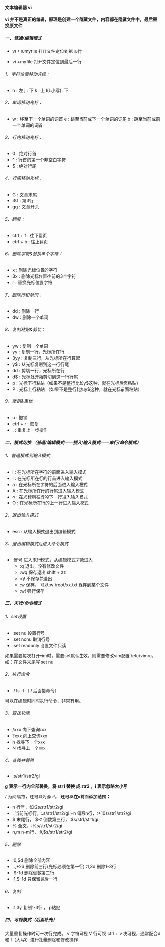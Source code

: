 #### 文本编辑器 vi

**vi 并不是真正的编辑，原理是创建一个隐藏文件，内容都在隐藏文件中，最后替换原文件**

##### 一、普通/编辑模式

- vi +10myfile  打开文件定位到第10行

- vi +myfile  打开文件定位到最后一行

###### 1、字符位置移动光标：

- h : 左   j : 下  k : 上  l(L小写): 下

###### 2、单词移动光标：

- w : 移至下一个单词的词首
  e : 跳至当前或下一个单词的词尾
  b : 跳至当前或前一个单词的词首

###### 3、行内移动光标：

- 0 : 绝对行首
- ^ : 行首的第一个非空白字符
- \$ : 绝对行尾

###### 4、行间移动光标：

- G : 文章末尾
- 3G : 第3行
- gg : 文章开头

###### 5、翻屏：

- ctrl + f  : 往下翻页
- ctrl + b : 往上翻页

###### 6、删除字符&替换单个字符：

- x : 删除光标位置的字符
- 3x : 删除光标位置往前的3个字符
- r : 替换光标位置字符

###### 7、删除行和单词：

- dd :  删除一行
- dw :  删除一个单词

###### 8、复制粘贴&剪切：

- yw : 复制一个单词
- yy : 复制一行，光标所在行
- 3yy : 复制三行，从光标所在行算起
- y\$ : 从光标复制到这一行行尾
- dd : 剪切一行，光标所在行
- d\$ : 光标处开始剪切到这一行行尾
- p : 光标下行粘贴（如果不是整行比如y\$这种，就在光标后面粘贴）
- P  : 光标上行粘贴 （如果不是整行比如y\$这种，就在光标前面粘贴）

###### 9、撤销&重做

- u : 撤销
- ctrl + r : 恢复
- .  : 重复上一步操作

##### 二、模式切换 （普通/编辑模式——插入/输入模式——末行/命令模式）

###### 1、普通模式到输入模式

- i : 在光标所在字符的前面进入输入模式
- I : 在光标所在行的行首进入输入模式
- a : 在光标所在字符的后面进入输入模式
- A : 在光标所在行的行尾进入输入模式
- o : 在光标所在行的下一行进入输入模式
- O : 在光标所在行的上一行进入输入模式

###### 2、退出输入模式

- esc : 从输入模式退出到编辑模式

###### 3、退出编辑模式后进入命令模式

- :冒号 进入末行模式，从编辑模式才能进入
  - :q 退出，没有修改文件
  - :wq  保存退出  shift + zz
  - :q! 不保存并退出
  - :w 保存， 可以:w /root/xx.txt 保存到某个文件
  - :w! 强行保存

##### 三、末行/命令模式

###### 1、set设置

- :set nu  设置行号
- :set nonu 取消行号
- :set readonly 设置文件只读

如果需要每次打开vim时，需要set默认生效，则需要修改vim配置 /etc/vimrc，如：在文件末尾写 set nu

###### 2、执行命令

- :! ls -l  （:! 后面接命令）

可以在编辑时同时执行命令，非常有用。 

###### 3、查找功能

- /xxx  向下查询xxx
- ?xxx 向上查询xxx
- n 找寻下一个xxx
- N 找寻上一个xxx

###### 4、查找并替换

- :s/str1/str2/gi

**g 表示一行内全部替换，将 str1 替换 成 str2 ，i 表示忽略大小写**

/ 为间隔符，还可以为@ #。
**还可以在s前面添加范围：**

- n 行号，如:2s/str1/str2/gi
- . 当前光标行，:.s/str1/str2/gi
  +n 偏移n行，:+10s/str1/str2/gi
- \$ 末尾行，  \$-2 倒数第三行，:\$s/str1/str1/gi  
- % 全文，:%s/str1/str2/gi
- n,m n-m行，:0,\$s/str1/str2/gi

###### 5、删除

- :0,\$d  删除全部内容
- :.,+2d 删除前三行(光标必须在第一行)
  :1,3d 删除1-3行
- :\$-1d 删除倒数第二行
- :1,\$-1d 只保留最后一行

###### 6、复制

- :1,3y 复制1-3行 ， p粘贴

##### 四、可视模式（后面补充）

大量重复操作时可一次行完成。
v 字符可视
V 行可视
ctrl + v 块可视，通常配合d 和 I（大写i）进行批量删除和修改操作